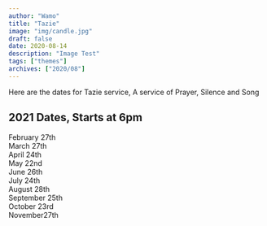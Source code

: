 ```yaml
---
author: "Wamo"
title: "Tazie"
image: "img/candle.jpg"
draft: false
date: 2020-08-14
description: "Image Test"
tags: ["themes"]
archives: ["2020/08"]
---
```


Here are the dates for Tazie service, A service of Prayer, Silence and Song
<!--more-->



## 2021 Dates, Starts at 6pm

February 27th <br>
March 27th<br>
April 24th<br>
May 22nd<br>
June 26th<br>
July 24th<br>
August 28th<br>
September 25th<br>
October 23rd<br>
November27th